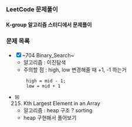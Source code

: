 ### LeetCode 문제풀이

#### K-group 알고리즘 스터디에서 문제풀이



### 문제 목록
  - [X] ~704 Binary_Search~
    - 알고리즘 : 이진탐색
    - 주의할 점 : high, low 변경해줄 때 +1, -1 하는거 
       ```
        high = mid - 1;
        low = mid + 1
       ```
  - [X] 215. Kth Largest Element in an Array
    - 알고리즘 : heap 구조 ? sorting
    - heap 구현해서 풀어보기
  
